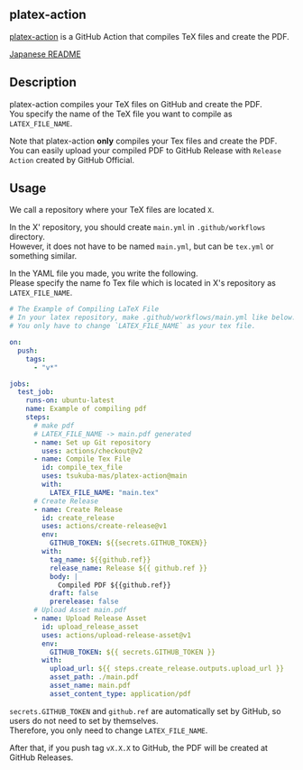 platex-action
---

[platex-action](https://github.com/tsukuba-mas/platex-action) is a GitHub Action that compiles TeX files and create the PDF.

[Japanese README](README.ja.md)

## Description

platex-action compiles your TeX files on GitHub and create the PDF.  
You specify the name of the TeX file you want to compile as `LATEX_FILE_NAME`.  

Note that platex-action **only** compiles your Tex files and create the PDF.  
You can easily upload your compiled PDF to GitHub Release with `Release Action` created by GitHub Official.  

## Usage

We call a repository where your TeX files are located `X`.

In the X' repository, you should create `main.yml` in `.github/workflows` directory.  
However, it does not have to be named `main.yml`, but can be `tex.yml` or something similar.

In the YAML file you made, you write the following.  
Please specify the name fo Tex file which is located in X's repository as `LATEX_FILE_NAME`.

```yml
# The Example of Compiling LaTeX File
# In your latex repository, make .github/workflows/main.yml like below.
# You only have to change `LATEX_FILE_NAME` as your tex file.

on:
  push:
    tags:
      - "v*"

jobs:
  test_job:
    runs-on: ubuntu-latest
    name: Example of compiling pdf
    steps:
      # make pdf
      # LATEX_FILE_NAME -> main.pdf generated
      - name: Set up Git repository
        uses: actions/checkout@v2
      - name: Compile Tex File
        id: compile_tex_file
        uses: tsukuba-mas/platex-action@main
        with:
          LATEX_FILE_NAME: "main.tex"
      # Create Release
      - name: Create Release
        id: create_release
        uses: actions/create-release@v1
        env:
          GITHUB_TOKEN: ${{secrets.GITHUB_TOKEN}}
        with:
          tag_name: ${{github.ref}}
          release_name: Release ${{ github.ref }}
          body: |
            Compiled PDF ${{github.ref}}
          draft: false
          prerelease: false
      # Upload Asset main.pdf
      - name: Upload Release Asset
        id: upload_release_asset
        uses: actions/upload-release-asset@v1
        env:
          GITHUB_TOKEN: ${{ secrets.GITHUB_TOKEN }}
        with:
          upload_url: ${{ steps.create_release.outputs.upload_url }}
          asset_path: ./main.pdf
          asset_name: main.pdf
          asset_content_type: application/pdf
```

`secrets.GITHUB_TOKEN` and `github.ref` are automatically set by GitHub, so users do not need to set by themselves.  
Therefore, you only need to change `LATEX_FILE_NAME`.

After that, if you push tag `vX.X.X` to GitHub, the PDF will be created at GitHub Releases.
